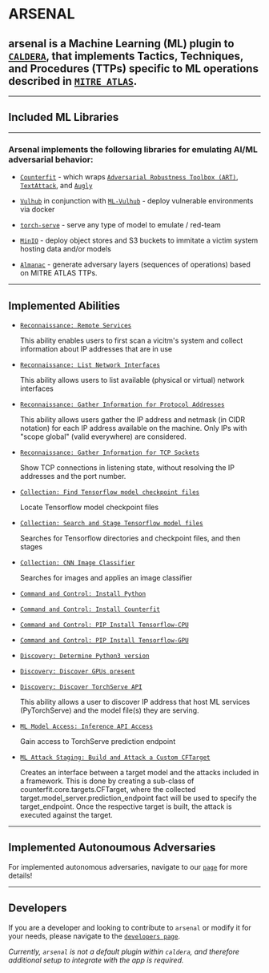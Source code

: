 # ARSENAL

## **arsenal** is a Machine Learning (ML) plugin to [`CALDERA`](https://github.com/mitre/caldera), that implements Tactics, Techniques, and Procedures (TTPs) specific to ML operations described in [`MITRE ATLAS`](https://atlas.mitre.org/).

---

## Included ML Libraries

---
### Arsenal implements the following libraries for emulating AI/ML adversarial behavior:

 - [`Counterfit`](https://github.com/Azure/counterfit) - which wraps [`Adversarial Robustness Toolbox (ART)`](https://github.com/Trusted-AI/adversarial-robustness-toolbox), [`TextAttack`](https://github.com/QData/TextAttack), and [`Augly`](https://github.com/facebookresearch/AugLy)

 - [`Vulhub`](https://github.com/vulhub/vulhub) in conjunction with [`ML-Vulhub`](https://github.com/mitre-atlas/ml-vulhub) - deploy vulnerable environments via docker
 - [`torch-serve`](https://pytorch.org/serve/) - serve any type of model to emulate / red-team
 - [`MinIO`](https://github.com/minio/minio) - deploy object stores and S3 buckets to immitate a victim system hosting data and/or models
 - [`Almanac`](https://github.com/mitre-atlas/almanac) - generate adversary layers (sequences of operations) based on MITRE ATLAS TTPs.

---
Implemented Abilities
---

- [`Reconnaissance: Remote Services`](https://atlas.mitre.org/techniques/AML.T0006)

    This ability enables users to first scan a vicitm's system and collect information about IP addresses that are in use

- [`Reconnaissance: List Network Interfaces`](https://atlas.mitre.org/techniques/AML.T0006)

    This ability allows users to list available (physical or virtual) network interfaces

- [`Reconnaissance: Gather Information for Protocol Addresses`](https://atlas.mitre.org/techniques/AML.T0006)

    This ability allows users gather the IP address and netmask (in CIDR notation) for each IP address available on the machine. Only IPs with "scope global" (valid everywhere) are
    considered.

- [`Reconnaissance: Gather Information for TCP Sockets`](https://atlas.mitre.org/techniques/AML.T0006)

    Show TCP connections in listening state, without resolving the IP addresses and the port number.

- [`Collection: Find Tensorflow model checkpoint files`](https://atlas.mitre.org/techniques/AML.T0037)

    Locate Tensorflow model checkpoint files

- [`Collection: Search and Stage Tensorflow model files`](https://atlas.mitre.org/techniques/AML.T0035)

    Searches for Tensorflow directories and checkpoint files, and then stages

- [`Collection: CNN Image Classifier`](https://attack.mitre.org/techniques/T1074/001/)

    Searches for images and applies an image classifier

- [`Command and Control: Install Python`](https://attack.mitre.org/techniques/T1105/)


- [`Command and Control: Install Counterfit`](https://attack.mitre.org/techniques/T1105/)


- [`Command and Control: PIP Install Tensorflow-CPU`](https://attack.mitre.org/techniques/T1105/)


- [`Command and Control: PIP Install Tensorflow-GPU`](https://attack.mitre.org/techniques/T1105/)

- [`Discovery: Determine Python3 version`](https://attack.mitre.org/techniques/T1518/)

- [`Discovery: Discover GPUs present`](https://attack.mitre.org/techniques/T1082/)

- [`Discovery: Discover TorchServe API`](https://atlas.mitre.org/techniques/AML.T0007)

    This ability allows a user to discover IP address that host ML services (PyTorchServe) and the model file(s) they are serving.

- [`ML Model Access: Inference API Access`](https://atlas.mitre.org/techniques/AML.T0040)

    Gain access to TorchServe prediction endpoint

- [`ML Attack Staging: Build and Attack a Custom CFTarget`](https://atlas.mitre.org/techniques/AML.T0043)

    Creates an interface between a target model and the attacks included in a framework. This is done by creating a sub-class of counterfit.core.targets.CFTarget, where the collected target.model_server.prediction_endpoint fact will be used to specify the target_endpoint. Once the respective target is built, the attack is executed against the target.


---
Implemented Autonoumous Adversaries
---
For implemented autonomous adversaries, navigate to our [`page`](https://advml.pages.mitre.org/arsenal/adversary.html) for more details!

---
## Developers

If you are a developer and looking to contribute to `arsenal` or modify it for your needs, please navigate to the [`developers page`](hhttps://advml.pages.mitre.org/arsenal/dev.html).

*Currently, `arsenal` is not a default plugin within `caldera`, and therefore additional setup to integrate with the app is required.*
